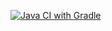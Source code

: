 [![Java CI with Gradle](https://github.com/AdalineVerner/BDD/actions/workflows/gradle.yml/badge.svg)](https://github.com/AdalineVerner/BDD/actions/workflows/gradle.yml)